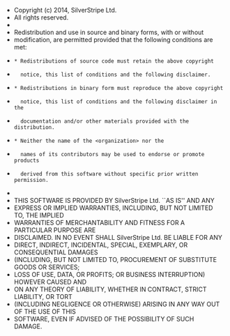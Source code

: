 * Copyright (c) 2014, SilverStripe Ltd.
* All rights reserved.
*
* Redistribution and use in source and binary forms, with or without
* modification, are permitted provided that the following conditions are met:
*     * Redistributions of source code must retain the above copyright
*       notice, this list of conditions and the following disclaimer.
*     * Redistributions in binary form must reproduce the above copyright
*       notice, this list of conditions and the following disclaimer in the
*       documentation and/or other materials provided with the distribution.
*     * Neither the name of the <organization> nor the
*       names of its contributors may be used to endorse or promote products
*       derived from this software without specific prior written permission.
*
* THIS SOFTWARE IS PROVIDED BY SilverStripe Ltd. ``AS IS'' AND ANY
* EXPRESS OR IMPLIED WARRANTIES, INCLUDING, BUT NOT LIMITED TO, THE IMPLIED
* WARRANTIES OF MERCHANTABILITY AND FITNESS FOR A PARTICULAR PURPOSE ARE
* DISCLAIMED. IN NO EVENT SHALL SilverStripe Ltd. BE LIABLE FOR ANY
* DIRECT, INDIRECT, INCIDENTAL, SPECIAL, EXEMPLARY, OR CONSEQUENTIAL DAMAGES
* (INCLUDING, BUT NOT LIMITED TO, PROCUREMENT OF SUBSTITUTE GOODS OR SERVICES;
* LOSS OF USE, DATA, OR PROFITS; OR BUSINESS INTERRUPTION) HOWEVER CAUSED AND
* ON ANY THEORY OF LIABILITY, WHETHER IN CONTRACT, STRICT LIABILITY, OR TORT
* (INCLUDING NEGLIGENCE OR OTHERWISE) ARISING IN ANY WAY OUT OF THE USE OF THIS
* SOFTWARE, EVEN IF ADVISED OF THE POSSIBILITY OF SUCH DAMAGE.